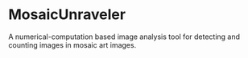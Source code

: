 # MosaicUnraveler
A numerical-computation based image analysis tool for detecting and counting images in mosaic art images. 
